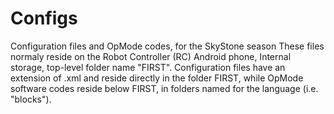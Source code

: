 # Configs
Configuration files and OpMode codes, for the SkyStone season
These files normaly reside on the Robot Controller (RC) Android phone, Internal storage, top-level folder name "FIRST".  Configuration files have an extension of .xml and reside directly in the folder FIRST, while OpMode software codes reside below FIRST, in folders named for the language (i.e. "blocks").
